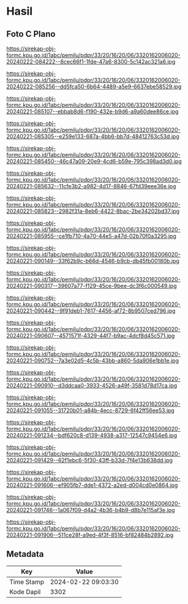 # Hasil

## Foto C Plano

https://sirekap-obj-formc.kpu.go.id/1abc/pemilu/pdpr/33/20/16/20/06/3320162006020-20240222-084222--8cec66f1-1fde-47a6-8300-5c142ac321a6.jpg

https://sirekap-obj-formc.kpu.go.id/1abc/pemilu/pdpr/33/20/16/20/06/3320162006020-20240222-085256--dd5fca50-6b64-4489-a5e9-6637ebe58529.jpg

https://sirekap-obj-formc.kpu.go.id/1abc/pemilu/pdpr/33/20/16/20/06/3320162006020-20240221-085107--ebbab8d6-f190-432e-b9d6-a9a60dee86ce.jpg

https://sirekap-obj-formc.kpu.go.id/1abc/pemilu/pdpr/33/20/16/20/06/3320162006020-20240221-085305--e259e133-687a-4bb6-bb7d-48412763c53d.jpg

https://sirekap-obj-formc.kpu.go.id/1abc/pemilu/pdpr/33/20/16/20/06/3320162006020-20240221-085450--46c47a09-20e9-4cd6-b59e-795c398ad3d0.jpg

https://sirekap-obj-formc.kpu.go.id/1abc/pemilu/pdpr/33/20/16/20/06/3320162006020-20240221-085632--11cfe3b2-a982-4d17-8846-67fd39eee36e.jpg

https://sirekap-obj-formc.kpu.go.id/1abc/pemilu/pdpr/33/20/16/20/06/3320162006020-20240221-085823--2982f31a-8eb6-4422-8bac-2be34202bd37.jpg

https://sirekap-obj-formc.kpu.go.id/1abc/pemilu/pdpr/33/20/16/20/06/3320162006020-20240221-085955--ce1fb710-4a70-44e5-a47d-02b70f0a3295.jpg

https://sirekap-obj-formc.kpu.go.id/1abc/pemilu/pdpr/33/20/16/20/06/3320162006020-20240221-090149--33f62b9c-b66d-4546-b9cb-db45fb00180b.jpg

https://sirekap-obj-formc.kpu.go.id/1abc/pemilu/pdpr/33/20/16/20/06/3320162006020-20240221-090317--39607a77-f129-45ce-9bee-dc3f6c000549.jpg

https://sirekap-obj-formc.kpu.go.id/1abc/pemilu/pdpr/33/20/16/20/06/3320162006020-20240221-090442--9f91deb1-7617-4456-af72-8b9507ced796.jpg

https://sirekap-obj-formc.kpu.go.id/1abc/pemilu/pdpr/33/20/16/20/06/3320162006020-20240221-090607--4571571f-4329-44f7-b9ac-4dcf8d45c571.jpg

https://sirekap-obj-formc.kpu.go.id/1abc/pemilu/pdpr/33/20/16/20/06/3320162006020-20240221-090752--7a3e02d5-4c5b-43bb-a860-5da906e1bb1e.jpg

https://sirekap-obj-formc.kpu.go.id/1abc/pemilu/pdpr/33/20/16/20/06/3320162006020-20240221-090910--d3ddcaa0-3933-4526-a49f-3581d78d17ca.jpg

https://sirekap-obj-formc.kpu.go.id/1abc/pemilu/pdpr/33/20/16/20/06/3320162006020-20240221-091055--31720b01-a84b-4ecc-8729-6f42ff56ee53.jpg

https://sirekap-obj-formc.kpu.go.id/1abc/pemilu/pdpr/33/20/16/20/06/3320162006020-20240221-091234--bdf620c8-d139-4938-a317-12547c9454e6.jpg

https://sirekap-obj-formc.kpu.go.id/1abc/pemilu/pdpr/33/20/16/20/06/3320162006020-20240221-091429--62f1ebc6-5f30-43ff-b33d-7f4e13b638dd.jpg

https://sirekap-obj-formc.kpu.go.id/1abc/pemilu/pdpr/33/20/16/20/06/3320162006020-20240221-091606--ef905fb7-dde1-4372-a2ed-d004cd0e0864.jpg

https://sirekap-obj-formc.kpu.go.id/1abc/pemilu/pdpr/33/20/16/20/06/3320162006020-20240221-091746--1a067f09-d4a2-4b36-b4b9-d8b7e115af3e.jpg

https://sirekap-obj-formc.kpu.go.id/1abc/pemilu/pdpr/33/20/16/20/06/3320162006020-20240221-091906--511ce28f-a9ed-4f3f-8516-bf82484b2892.jpg


## Metadata

| Key        | Value               |
| ---------- | ------------------- |
| Time Stamp | 2024-02-22 09:03:30 |
| Kode Dapil | 3302                |



